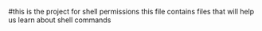 #this is the project for shell permissions
this file contains files that will help us learn about shell commands
